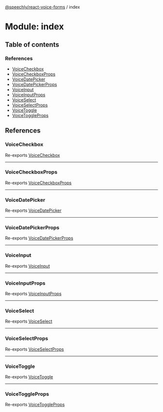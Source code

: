 [@speechly/react-voice-forms](../README.md) / index

# Module: index

## Table of contents

### References

- [VoiceCheckbox](index.md#voicecheckbox)
- [VoiceCheckboxProps](index.md#voicecheckboxprops)
- [VoiceDatePicker](index.md#voicedatepicker)
- [VoiceDatePickerProps](index.md#voicedatepickerprops)
- [VoiceInput](index.md#voiceinput)
- [VoiceInputProps](index.md#voiceinputprops)
- [VoiceSelect](index.md#voiceselect)
- [VoiceSelectProps](index.md#voiceselectprops)
- [VoiceToggle](index.md#voicetoggle)
- [VoiceToggleProps](index.md#voicetoggleprops)

## References

### VoiceCheckbox

Re-exports [VoiceCheckbox](components_VoiceCheckbox.md#voicecheckbox)

___

### VoiceCheckboxProps

Re-exports [VoiceCheckboxProps](components_VoiceCheckbox.md#voicecheckboxprops)

___

### VoiceDatePicker

Re-exports [VoiceDatePicker](components_VoiceDatePicker.md#voicedatepicker)

___

### VoiceDatePickerProps

Re-exports [VoiceDatePickerProps](components_VoiceDatePicker.md#voicedatepickerprops)

___

### VoiceInput

Re-exports [VoiceInput](components_VoiceInput.md#voiceinput)

___

### VoiceInputProps

Re-exports [VoiceInputProps](components_VoiceInput.md#voiceinputprops)

___

### VoiceSelect

Re-exports [VoiceSelect](components_VoiceSelect.md#voiceselect)

___

### VoiceSelectProps

Re-exports [VoiceSelectProps](components_VoiceSelect.md#voiceselectprops)

___

### VoiceToggle

Re-exports [VoiceToggle](components_VoiceToggle.md#voicetoggle)

___

### VoiceToggleProps

Re-exports [VoiceToggleProps](components_VoiceToggle.md#voicetoggleprops)
